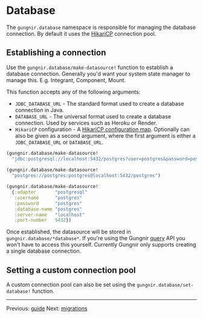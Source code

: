 # Database

The `gungnir.database` namespace is responsible for managing the database
connection. By default it uses the
[HikariCP](https://github.com/brettwooldridge/HikariCP) connection pool.


## Establishing a connection

Use the `gungnir.database/make-datasource!` function to establish a database
connection. Generally you'd want your system state manager to manage
this. E.g. Integrant, Component, Mount.

This function accepts any of the following arguments:

* `JDBC_DATABASE_URL` - The standard format used to create a database connection
  in Java.
* `DATABASE_URL` - The universal format used to create a database
  connection. Used by services such as Heroku or Render.
* `HikariCP` configuration - A [HikariCP configuration
  map](https://github.com/tomekw/hikari-cp#configuration-options). Optionally
  can also be given as a second argument, where the first argument is either a
  `JDBC_DATABASE_URL` or `DATABASE_URL`.

```clojure
(gungnir.database/make-datasource!
  "jdbc:postgresql://localhost:5432/postgres?user=postgres&password=postgres")
  
(gungnir.database/make-datasource!
  "postgres://postgres:postgres@localhost:5432/postgres")

(gungnir.database/make-datasource!
  {:adapter       "postgresql"
   :username      "postgres"
   :password      "postgres"
   :database-name "postgres"
   :server-name   "localhost"
   :port-number   5432})
```

Once established, the datasource will be stored in
`gungnir.database/*database*`. If you're using the Gungnir
[query](https://kwrooijen.github.io/gungnir/query.html) API you won't have to
access this yourself. Currently Gungnir only supports creating a single database
connection.

## Setting a custom connection pool

A custom connection pool can also be set using the
`gungnir.database/set-database!` function.

---

<div class="footer-navigation">
<span>Previous: <a href="https://kwrooijen.github.io/gungnir/guide.html">guide</a></span>
<span>Next: <a href="https://kwrooijen.github.io/gungnir/migrations.html">migrations</a></span>
</div>
